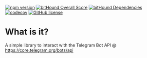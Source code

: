 
[![npm version](https://badge.fury.io/js/%40zelgadis87%2Ftelegram-bot.svg)](https://badge.fury.io/js/%40zelgadis87%2Ftelegram-bot)
[![bitHound Overall Score](https://www.bithound.io/github/Zelgadis87/telegram-bot/badges/score.svg)](https://www.bithound.io/github/Zelgadis87/telegram-bot)
[![bitHound Dependencies](https://www.bithound.io/github/Zelgadis87/telegram-bot/badges/dependencies.svg)](https://www.bithound.io/github/Zelgadis87/telegram-bot/master/dependencies/npm)
[![codecov](https://codecov.io/gh/Zelgadis87/telegram-bot/branch/master/graph/badge.svg)](https://codecov.io/gh/Zelgadis87/telegram-bot)
[![GitHub license](https://img.shields.io/badge/license-ISC-blue.svg)](https://raw.githubusercontent.com/Zelgadis87/telegram-bot/master/LICENSE)

# What is it?
A simple library to interact with the Telegram Bot API @ https://core.telegram.org/bots/api


